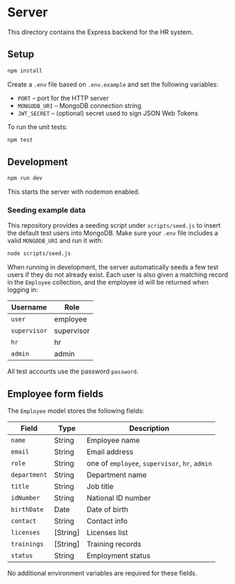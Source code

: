 # Server

This directory contains the Express backend for the HR system.

## Setup

```bash
npm install
```

Create a `.env` file based on `.env.example` and set the following variables:

- `PORT` – port for the HTTP server
- `MONGODB_URI` – MongoDB connection string
- `JWT_SECRET` – (optional) secret used to sign JSON Web Tokens

To run the unit tests:

```bash
npm test
```

## Development

```bash
npm run dev
```

This starts the server with nodemon enabled.

### Seeding example data

This repository provides a seeding script under `scripts/seed.js` to insert the default test users into MongoDB. Make sure your `.env` file includes a valid `MONGODB_URI` and run it with:

```bash
node scripts/seed.js
```

When running in development, the server automatically seeds a few test users if they do not already exist.  Each user is also given a matching record in the `Employee` collection, and the employee id will be returned when logging in:

| Username    | Role       |
|-------------|-----------|
| `user`      | employee  |
| `supervisor`| supervisor|
| `hr`        | hr        |
| `admin`     | admin     |

All test accounts use the password `password`.

## Employee form fields

The `Employee` model stores the following fields:

| Field       | Type    | Description        |
|-------------|---------|--------------------|
| `name`      | String  | Employee name      |
| `email`     | String  | Email address      |
| `role`      | String  | one of `employee`, `supervisor`, `hr`, `admin` |
| `department`| String  | Department name    |
| `title`     | String  | Job title          |
| `idNumber`  | String  | National ID number |
| `birthDate` | Date    | Date of birth      |
| `contact`   | String  | Contact info       |
| `licenses`  | [String]| Licenses list      |
| `trainings` | [String]| Training records   |
| `status`    | String  | Employment status  |

No additional environment variables are required for these fields.
